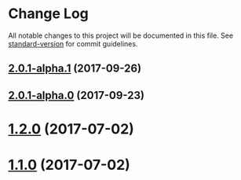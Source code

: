 # Change Log

All notable changes to this project will be documented in this file. See [standard-version](https://github.com/conventional-changelog/standard-version) for commit guidelines.

<a name="2.0.1-alpha.1"></a>
## [2.0.1-alpha.1](https://github.com/biancode/node-red-contrib-modbus/compare/v2.0.1-alpha.0...v2.0.1-alpha.1) (2017-09-26)



<a name="2.0.1-alpha.0"></a>
## [2.0.1-alpha.0](https://github.com/biancode/node-red-contrib-modbus/compare/v1.2.2...v2.0.1-alpha.0) (2017-09-23)



<a name="1.2.0"></a>
# [1.2.0](https://github.com/biancode/node-red-contrib-modbus/compare/v1.1.0...v1.2.0) (2017-07-02)



<a name="1.1.0"></a>
# [1.1.0](https://github.com/biancode/node-red-contrib-modbus/compare/v1.0.16...v1.1.0) (2017-07-02)
